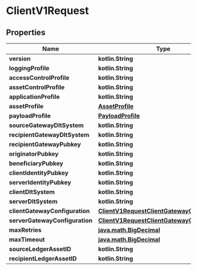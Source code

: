 
# ClientV1Request

## Properties
Name | Type | Description | Notes
------------ | ------------- | ------------- | -------------
**version** | **kotlin.String** |  | 
**loggingProfile** | **kotlin.String** |  | 
**accessControlProfile** | **kotlin.String** |  | 
**assetControlProfile** | **kotlin.String** |  | 
**applicationProfile** | **kotlin.String** |  | 
**assetProfile** | [**AssetProfile**](AssetProfile.md) |  | 
**payloadProfile** | [**PayloadProfile**](PayloadProfile.md) |  | 
**sourceGatewayDltSystem** | **kotlin.String** |  | 
**recipientGatewayDltSystem** | **kotlin.String** |  | 
**recipientGatewayPubkey** | **kotlin.String** |  | 
**originatorPubkey** | **kotlin.String** |  | 
**beneficiaryPubkey** | **kotlin.String** |  | 
**clientIdentityPubkey** | **kotlin.String** |  | 
**serverIdentityPubkey** | **kotlin.String** |  | 
**clientDltSystem** | **kotlin.String** |  | 
**serverDltSystem** | **kotlin.String** |  | 
**clientGatewayConfiguration** | [**ClientV1RequestClientGatewayConfiguration**](ClientV1RequestClientGatewayConfiguration.md) |  | 
**serverGatewayConfiguration** | [**ClientV1RequestClientGatewayConfiguration**](ClientV1RequestClientGatewayConfiguration.md) |  | 
**maxRetries** | [**java.math.BigDecimal**](java.math.BigDecimal.md) |  | 
**maxTimeout** | [**java.math.BigDecimal**](java.math.BigDecimal.md) |  | 
**sourceLedgerAssetID** | **kotlin.String** |  | 
**recipientLedgerAssetID** | **kotlin.String** |  | 



